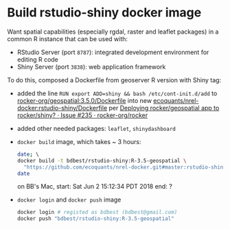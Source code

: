 # Build rstudio-shiny docker image

Want spatial capabilities (especially rgdal, raster and leaflet packages) in a common R instance that can be used with:

- RStudio Server (port `8787`): integrated development environment for editing R code
- Shiny Server (port `3838`): web application framework

To do this, composed a Dockerfile from geoserver R version with Shiny tag:

- added the line `RUN export ADD=shiny && bash /etc/cont-init.d/add` to [rocker-org/geospatial:3.5.0/Dockerfile](https://github.com/rocker-org/geospatial/blob/master/3.5.0/Dockerfile) into new [ecoquants/nrel-docker:rstudio-shiny/Dockerfile](https://github.com/ecoquants/nrel-docker/blob/master/rstudio-shiny/Dockerfile) per [Deploying rocker/geospatial app to rocker/shiny? · Issue #235 · rocker-org/rocker](https://github.com/rocker-org/rocker/issues/235#issuecomment-300065850)

- added other needed packages: `leaflet`, `shinydashboard`

- `docker build` image, which takes ~ 3 hours:

  ```bash
  date; \ 
  docker build -t bdbest/rstudio-shiny:R-3.5-geospatial \
    "https://github.com/ecoquants/nrel-docker.git#master:rstudio-shiny"; \
  date
  ```
  on BB's Mac, start: Sat Jun  2 15:12:34 PDT 2018
  end:  ?

- `docker login` and `docker push` image

  ```bash
  docker login # registed as bdbest (bdbest@gmail.com)
  docker push "bdbest/rstudio-shiny:R-3.5-geospatial"
  ```

  